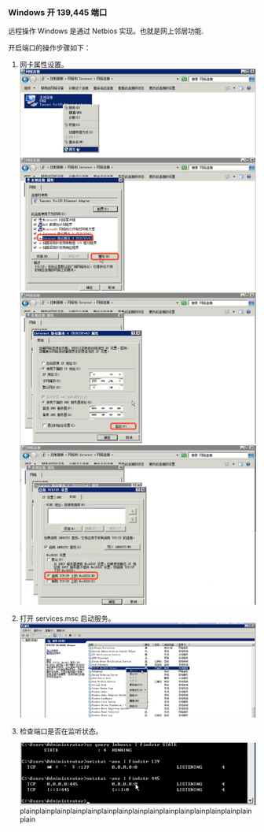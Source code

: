 ### Windows 开 139,445 端口

远程操作 Windows 是通过 Netbios 实现。也就是网上邻居功能.

开启端口的操作步骤如下：

1. 网卡属性设置。
    ![](../assets/15316340927055.jpg)
    ![](../assets/15316343891793.jpg)
    ![](../assets/15316345084109.jpg)
    ![](../assets/15316345475886.jpg)

  

2. 打开 services.msc 启动服务。
     ![](../assets/15316450202626.jpg)

  

3. 检查端口是否在监听状态。

    

    ![](../assets/15316347734408.jpg)plainplainplainplainplainplainplainplainplainplainplainplainplainplainplainplain

